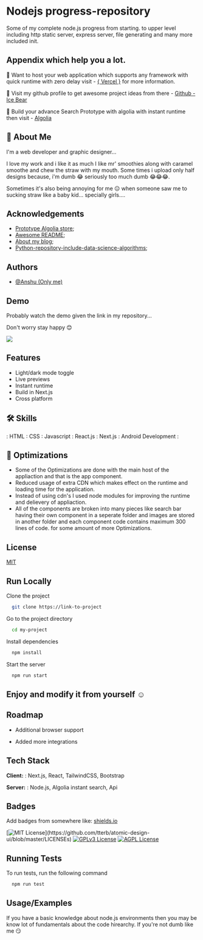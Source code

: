 
# Nodejs progress-repository

Some of my complete node.js progress from starting. to upper level including http static server, express server, file generating and many more included init. 
## Appendix which help you a lot.

💨 Want to host your web application which supports any framework with quick runtime with zero delay visit - [{ Vercel }](https://vercel.com) for more information.

💨 Visit my github profile to get awesome project ideas from there - [Github - Ice Bear](https://github.com/i-ice-bear)

💨 Build your advance Search Prototype with algolia with instant runtime then visit - [Algolia](https://algolia.com) 
## 🚀 About Me
I'm a web developer and graphic designer...

I love my work and i like it as much I like mr' smoothies along with caramel smoothe and chew the straw with my mouth.
Some times i upload only half designs because, i'm dumb 😂 seriously too much dumb 😂😂😂.

Sometimes it's also being annoying for me 😑 when someone saw me to sucking straw like a baby kid... specially girls....

## Acknowledgements

 - [Prototype Algolia store](https://github.com/i-ice-bear/algolia-instantsearch);
 - [Awesome README](https://github.com/i-ice-bear);
 - [About my blog](https://github.com/i-ice-bear/view-blog);
 - [Python-repository-include-data-science-algorithms](https://github.com/i-ice-bear/python-progress);

## Authors

- [@Anshu (Only me)](https://www.github.com/i-ice-bear)


## Demo

Probably watch the demo given the link in my repository...

Don't worry stay happy 😊

![](https://c.tenor.com/8EQ9ZRngLeIAAAAC/smile-ice-bear.gif)

## Features

- Light/dark mode toggle
- Live previews
- Instant runtime
- Build in Next.js
- Cross platform


## 🛠 Skills 
: HTML : CSS : Javascript : React.js : Next.js : Android Development :  



## 🚄 Optimizations

- Some of the Optimizations are done with the main host of the appliaction and that is the app component. 
- Reduced usage of extra CDN which makes effect on the runtime and loading time for the application.
- Instead of using cdn's I used node modules for improving the runtime and delievery of appliaction.
- All of the components are broken into many pieces like search bar having their own component in a seperate folder and images are stored in another folder and each component code contains maximum 300 lines of code. for some amount of more Optimizations.  


## License

[MIT](https://choosealicense.com/licenses/mit/)


## Run Locally

Clone the project

```bash
  git clone https://link-to-project
```

Go to the project directory

```bash
  cd my-project
```

Install dependencies

```bash
  npm install
```

Start the server

```bash
  npm run start
```

## Enjoy and modify it from yourself ☺

## Roadmap

- Additional browser support

- Added more integrations


## Tech Stack

**Client:** : Next.js, React, TailwindCSS, Bootstrap

**Server:** : Node.js, Algolia instant search, Api


## Badges

Add badges from somewhere like: [shields.io](https://shields.io/)

[![MIT License](https://img.shields.io/apm/l/atomic-design-ui.svg?)](https://github.com/tterb/atomic-design-ui/blob/master/LICENSEs)
[![GPLv3 License](https://img.shields.io/badge/License-GPL%20v3-yellow.svg)](https://opensource.org/licenses/)
[![AGPL License](https://img.shields.io/badge/license-AGPL-blue.svg)](http://www.gnu.org/licenses/agpl-3.0)


## Running Tests

To run tests, run the following command

```bash
  npm run test
```


## Usage/Examples
If you have a basic knowledge about node.js environments then you may be know lot of fundamentals about the code hirearchy. If you're not dumb like me 😏

